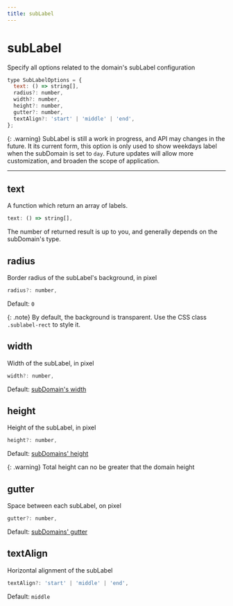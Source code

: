 ```yaml
---
title: subLabel
---
```


# subLabel

Specify all options related to the domain's subLabel configuration

```js
type SubLabelOptions = {
  text: () => string[],
  radius?: number,
  width?: number,
  height?: number,
  gutter?: number,
  textAlign?: 'start' | 'middle' | 'end',
};
```

{: .warning}
SubLabel is still a work in progress, and API may changes in the future.
It its current form, this option is only used to show weekdays label
when the subDomain is set to `day`.
Future updates will allow more customization, and broaden the scope of application.

<hr/>

## text

A function which return an array of labels.

```js
text: () => string[],
```

The number of returned result is up to you, and generally
depends on the subDomain's type.

## radius

Border radius of the subLabel's background, in pixel

```js
radius?: number,
```

Default: `0`

{: .note}
By default, the background is transparent. Use the CSS class `.sublabel-rect` to style it.

## width

Width of the subLabel, in pixel

```js
width?: number,
```

Default: [subDomain's width](/options/subDomain.html#width)

## height

Height of the subLabel, in pixel

```js
height?: number,
```

Default: [subDomains' height](/options/subDomain.html#height)

{: .warning}
Total height can no be greater that the domain height

## gutter

Space between each subLabel, on pixel

```js
gutter?: number,
```

Default: [subDomains' gutter](/options/subDomain.html#gutter)

## textAlign

Horizontal alignment of the subLabel

```js
textAlign?: 'start' | 'middle' | 'end',
```

Default: `middle`
